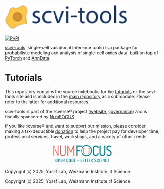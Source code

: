 <a href="https://scvi-tools.org/">
  <img
    src="https://github.com/scverse/scvi-tools/blob/main/docs/_static/scvi-tools-horizontal.svg?raw=true"
    width="400"
    alt="scvi-tools"
  >
</a>

[![PyPI][pypi-badge]][pypi-link]

[scvi-tools] (single-cell variational inference tools) is a package for probabilistic modeling and
analysis of single-cell omics data, built on top of [PyTorch] and [AnnData].

# Tutorials

This repository contains the source notebooks for the [tutorials] on the scvi-tools site and is
included in the [main repository] as a submodule. Please refer to the latter for additional
resources.

scvi-tools is part of the scverse® project ([website](https://scverse.org),
[governance](https://scverse.org/about/roles)) and is fiscally sponsored by [NumFOCUS](https://numfocus.org/).

If you like scverse® and want to support our mission, please consider making a tax-deductible
[donation](https://numfocus.org/donate-to-scverse) to help the project pay for developer time,
professional services, travel, workshops, and a variety of other needs.

<div align="center">
<a href="https://numfocus.org/project/scverse">
  <img
    src="https://raw.githubusercontent.com/numfocus/templates/master/images/numfocus-logo.png"
    width="200"
  >
</a>
</div>

Copyright (c) 2025, Yosef Lab, Weizmann Institute of Science

Copyright (c) 2025, Yosef Lab, Weizmann Institute of Science

[anndata]: https://anndata.readthedocs.io/en/latest/
[main repository]: https://github.com/scverse/scvi-tools
[pypi-badge]: https://img.shields.io/pypi/v/scvi-tools.svg
[pypi-link]: https://pypi.org/project/scvi-tools
[pytorch]: https://pytorch.org
[scvi-tools]: https://scvi-tools.org/
[tutorials]: https://docs.scvi-tools.org/en/stable/tutorials/index.html
